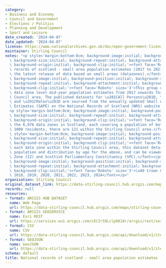 ```yaml
---
category:
- Business and Economy
- Council and Government
- Elections / Politics
- Planning and Development
- Sport and Leisure
date_created: '2024-04-07'
date_updated: '2024-04-07'
license: https://www.nationalarchives.gov.uk/doc/open-government-licence/version/3/
maintainer: Stirling Council
notes: "<p style='margin-bottom:0cm; background-image:initial; background-position:initial;\
  \ background-size:initial; background-repeat:initial; background-attachment:initial;\
  \ background-origin:initial; background-clip:initial;'><font face='Roboto' size='3'>national\
  \ records of scotland - small area population estimates (2017 to 2021). This is\
  \ the latest release of data based on small areas (datazones).</font></p>\n<p style='margin-bottom:0cm;\
  \ background-image:initial; background-position:initial; background-size:initial;\
  \ background-repeat:initial; background-attachment:initial; background-origin:initial;\
  \ background-clip:initial;'><font face='Roboto' size='3'>This group contains the\
  \ data zone level mid-year population estimates from 2017 onwards for the Stirling\
  \ Council area. The published datasets for \u201CAll Persons\u201D, \u201CFemales\u201D\
  \ and \u201CMales\u201D are sourced from the annually updated Small Areas Population\
  \ Estimates (SAPE) on the National Records of Scotland (NRS) website.</font></p>\n\
  <p style='margin-bottom:0cm; background-image:initial; background-position:initial;\
  \ background-size:initial; background-repeat:initial; background-attachment:initial;\
  \ background-origin:initial; background-clip:initial;'><font face='Roboto' size='3'>Of\
  \ the 6,976 data zones in Scotland, each covering a population of between 500 and\
  \ 1000 residents, there are 121 within the Stirling Council area.</font></p>\n<p\
  \ style='margin-bottom:0cm; background-image:initial; background-position:initial;\
  \ background-size:initial; background-repeat:initial; background-attachment:initial;\
  \ background-origin:initial; background-clip:initial;'><font face='Roboto' size='3'>For\
  \ each data zone within the Stirling Council area, this dataset details the total\
  \ population and distribution by age for the above, and can be viewed by Ward, Intermediate\
  \ Zone (IZ) and Scottish Parliamentary Constituency (SPC).</font></p>\n<p style='margin-bottom:0cm;\
  \ background-image:initial; background-position:initial; background-size:initial;\
  \ background-repeat:initial; background-attachment:initial; background-origin:initial;\
  \ background-clip:initial;'><font face='Roboto' size='3'>\xA9 Crown Copyright 2017,\
  \ 2018, 2019, 2020, 2021, 2022, 2023, 2024</font></p>"
organization: Stirling Council
original_dataset_link: https://data-stirling-council.hub.arcgis.com/maps/stirling-council::national-records-of-scotland-small-area-population-estimates-2017-to-2021
records: null
resources:
- format: ARCGIS HUB DATASET
  name: Web Page
  url: https://data-stirling-council.hub.arcgis.com/maps/stirling-council::national-records-of-scotland-small-area-population-estimates-2017-to-2021
- format: ARCGIS GEOSERVICE
  name: Esri REST
  url: https://services-eu1.arcgis.com/cECIr59LclpO818r/arcgis/rest/services/nrs_small_area_population_estimates_table/FeatureServer/0
- format: CSV
  name: CSV
  url: https://data-stirling-council.hub.arcgis.com/api/download/v1/items/a472fb3f3e3545e894529ebdc334e665/csv?layers=0
- format: GEOJSON
  name: GeoJSON
  url: https://data-stirling-council.hub.arcgis.com/api/download/v1/items/a472fb3f3e3545e894529ebdc334e665/geojson?layers=0
schema: default
title: National records of scotland - small area population estimates (2017 to 2021)
---
```

